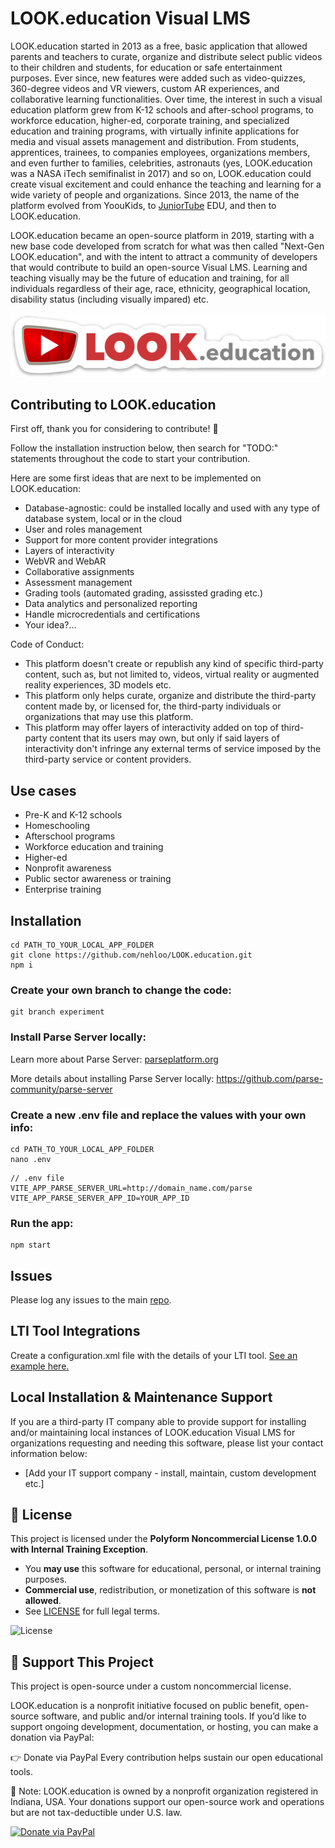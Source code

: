 # LOOK.education Visual LMS

LOOK.education started in 2013 as a free, basic application that allowed parents and teachers to curate, organize and distribute select public videos to their children and students, for education or safe entertainment purposes. Ever since, new features were added such as video-quizzes, 360-degree videos and VR viewers, custom AR experiences, and collaborative learning functionalities. Over time, the interest in such a visual education platform grew from K-12 schools and after-school programs, to workforce education, higher-ed, corporate training, and specialized education and training programs, with virtually infinite applications for media and visual assets management and distribution. From students, apprentices, trainees, to companies employees, organizations members, and even further to families, celebrities, astronauts (yes, LOOK.education was a NASA iTech semifinalist in 2017) and so on, LOOK.education could create visual excitement and could enhance the teaching and learning for a wide variety of people and organizations. Since 2013, the name of the platform evolved from YoouKids, to [JuniorTube](https://github.com/nehloo/juniortube) EDU, and then to LOOK.education.

LOOK.education became an open-source platform in 2019, starting with a new base code developed from scratch for what was then called "Next-Gen LOOK.education", and with the intent to attract a community of developers that would contribute to build an open-source Visual LMS. Learning and teaching visually may be the future of education and training, for all individuals regardless of their age, race, ethnicity, geographical location, disability status (including visually impared) etc.

![LOOK.education](./public/img/look-education-sticker-600x121.png)

## Contributing to LOOK.education

First off, thank you for considering to contribute! 🎉

Follow the installation instruction below, then search for "TODO:" statements throughout the code to start your contribution.

Here are some first ideas that are next to be implemented on LOOK.education:
- Database-agnostic: could be installed locally and used with any type of database system, local or in the cloud
- User and roles management
- Support for more content provider integrations
- Layers of interactivity
- WebVR and WebAR
- Collaborative assignments
- Assessment management
- Grading tools (automated grading, assissted grading etc.)
- Data analytics and personalized reporting
- Handle microcredentials and certifications
- Your idea?...

Code of Conduct:
- This platform doesn't create or republish any kind of specific third-party content, such as, but not limited to, videos, virtual reality or augmented reality experiences, 3D models etc.
- This platform only helps curate, organize and distribute the third-party content made by, or licensed for, the third-party individuals or organizations that may use this platform.
- This platform may offer layers of interactivity added on top of third-party content that its users may own, but only if said layers of interactivity don't infringe any external terms of service imposed by the third-party service or content providers.

## Use cases
- Pre-K and K-12 schools
- Homeschooling
- Afterschool programs
- Workforce education and training
- Higher-ed
- Nonprofit awareness
- Public sector awareness or training
- Enterprise training

## Installation

```
cd PATH_TO_YOUR_LOCAL_APP_FOLDER
git clone https://github.com/nehloo/LOOK.education.git
npm i
```

### Create your own branch to change the code:

```
git branch experiment
```

### Install Parse Server locally:

Learn more about Parse Server: [parseplatform.org](https://parseplatform.org)

More details about installing Parse Server locally: https://github.com/parse-community/parse-server

### Create a new .env file and replace the values with your own info:

```
cd PATH_TO_YOUR_LOCAL_APP_FOLDER
nano .env
```

```
// .env file
VITE_APP_PARSE_SERVER_URL=http://domain_name.com/parse
VITE_APP_PARSE_SERVER_APP_ID=YOUR_APP_ID
```

### Run the app:

```
npm start
```

## Issues

Please log any issues to the main [repo](https://github.com/nehloo/LOOK.education/issues).

## LTI Tool Integrations

Create a configuration.xml file with the details of your LTI tool. [See an example here.](https://www.eduappcenter.com/apps/1041#.XX6q0i2ZOYW)

## Local Installation & Maintenance Support

If you are a third-party IT company able to provide support for installing and/or maintaining local instances of LOOK.education Visual LMS for organizations requesting and needing this software, please list your contact information below:

- [Add your IT support company - install, maintain, custom development etc.]

## 📝 License

This project is licensed under the **Polyform Noncommercial License 1.0.0 with Internal Training Exception**.

- You **may use** this software for educational, personal, or internal training purposes.
- **Commercial use**, redistribution, or monetization of this software is **not allowed**.
- See [LICENSE](./LICENSE) for full legal terms.

![License](https://img.shields.io/badge/license-Polyform--Noncommercial-orange)

## 💖 Support This Project

This project is open-source under a custom noncommercial license.  

LOOK.education is a nonprofit initiative focused on public benefit, open-source software, and public and/or internal training tools. If you’d like to support ongoing development, documentation, or hosting, you can make a donation via PayPal:

👉 Donate via PayPal
Every contribution helps sustain our open educational tools.

💬 Note: LOOK.education is owned by a nonprofit organization registered in Indiana, USA. Your donations support our open-source work and operations but are not tax-deductible under U.S. law.

[![Donate via PayPal](https://img.shields.io/badge/Donate-PayPal-blue.svg)](https://www.paypal.com/donate?hosted_button_id=CDP74NFWPVMPN)
